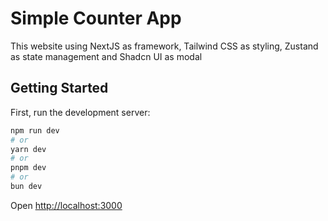 # Simple Counter App

This website using NextJS as framework, Tailwind CSS as styling, Zustand as state management and Shadcn UI as modal


## Getting Started

First, run the development server:

```bash
npm run dev
# or
yarn dev
# or
pnpm dev
# or
bun dev
```

Open [http://localhost:3000](http://localhost:3000) 
